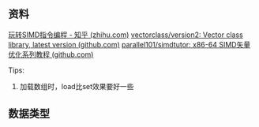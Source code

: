 ## 资料
[玩转SIMD指令编程 - 知乎 (zhihu.com)](https://zhuanlan.zhihu.com/p/591900754)
[vectorclass/version2: Vector class library, latest version (github.com)](https://github.com/vectorclass/version2)
[parallel101/simdtutor: x86-64 SIMD矢量优化系列教程 (github.com)](https://github.com/parallel101/simdtutor)

Tips:
1. 加载数组时，load比set效果要好一些
## 数据类型


